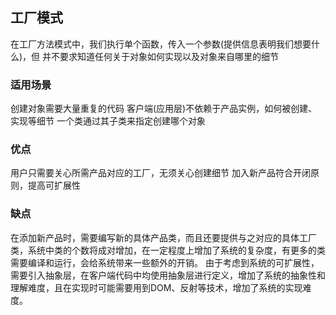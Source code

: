 ## 工厂模式
在工厂方法模式中，我们执行单个函数，传入一个参数(提供信息表明我们想要什么)，但
并不要求知道任何关于对象如何实现以及对象来自哪里的细节

### 适用场景
创建对象需要大量重复的代码
客户端(应用层)不依赖于产品实例，如何被创建、实现等细节
一个类通过其子类来指定创建哪个对象

### 优点
用户只需要关心所需产品对应的工厂，无须关心创建细节
加入新产品符合开闭原则，提高可扩展性

### 缺点
在添加新产品时，需要编写新的具体产品类，而且还要提供与之对应的具体工厂类，系统中类的个数将成对增加，在一定程度上增加了系统的复杂度，有更多的类需要编译和运行，会给系统带来一些额外的开销。
由于考虑到系统的可扩展性，需要引入抽象层，在客户端代码中均使用抽象层进行定义，增加了系统的抽象性和理解难度，且在实现时可能需要用到DOM、反射等技术，增加了系统的实现难度。